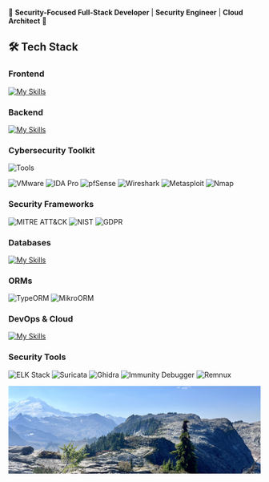 🌿 **Security-Focused Full-Stack Developer** | **Security Engineer** | **Cloud Architect** 🌿

## 🛠️ Tech Stack

### Frontend
[![My Skills](https://skillicons.dev/icons?i=js,ts,react,nextjs,angular,remix,vite)](https://skillicons.dev)

### Backend
[![My Skills](https://skillicons.dev/icons?i=nodejs,express,python,linux,bash)](https://skillicons.dev)

### Cybersecurity Toolkit
![Tools](https://skillicons.dev/icons?i=kali,linux)

![VMware](https://img.shields.io/badge/VMware-607078?logo=vmware&logoColor=white&style=flat)
![IDA Pro](https://img.shields.io/badge/IDA_Pro-000000?style=flat&logo=hex-rays&logoColor=white)
![pfSense](https://img.shields.io/badge/pfSense-212121?style=flat&logo=netgate&logoColor=white)
![Wireshark](https://img.shields.io/badge/Wireshark-1679A7?style=flat&logo=wireshark&logoColor=white)
![Metasploit](https://img.shields.io/badge/Metasploit-258FFA?style=flat&logo=metasploit&logoColor=white)
![Nmap](https://img.shields.io/badge/Nmap-FFFFFF?style=flat&logo=nmap&logoColor=black)

### Security Frameworks
![MITRE ATT&CK](https://img.shields.io/badge/MITRE_ATT&CK-000000?style=flat&logo=mitre&logoColor=white)
![NIST](https://img.shields.io/badge/NIST-000000?style=flat&logo=nist&logoColor=white)
![GDPR](https://img.shields.io/badge/GDPR-000000?style=flat&logo=gdpr&logoColor=white)

### Databases
[![My Skills](https://skillicons.dev/icons?i=postgres,sqlite,mysql)](https://skillicons.dev)

### ORMs
![TypeORM](https://img.shields.io/badge/TypeORM-FE0909?style=for-the-badge&logo=typeorm&logoColor=white)
![MikroORM](https://img.shields.io/badge/MikroORM-000000?style=for-the-badge)

### DevOps & Cloud
[![My Skills](https://skillicons.dev/icons?i=docker,aws,cloudflare,github,git,caddy)](https://skillicons.dev)

### Security Tools
![ELK Stack](https://img.shields.io/badge/ELK_Stack-005571?style=flat&logo=elasticstack&logoColor=white)
![Suricata](https://img.shields.io/badge/Suricata-FFFFFF?style=flat&logo=suricata&logoColor=black)
![Ghidra](https://img.shields.io/badge/Ghidra-000000?style=flat&logo=ghidra&logoColor=white)
![Immunity Debugger](https://img.shields.io/badge/Immunity_Debugger-000000?style=flat&logo=immunity&logoColor=white)
![Remnux](https://img.shields.io/badge/Remnux-000000?style=flat&logo=remnux&logoColor=white)


![Header](./header.jpg)
